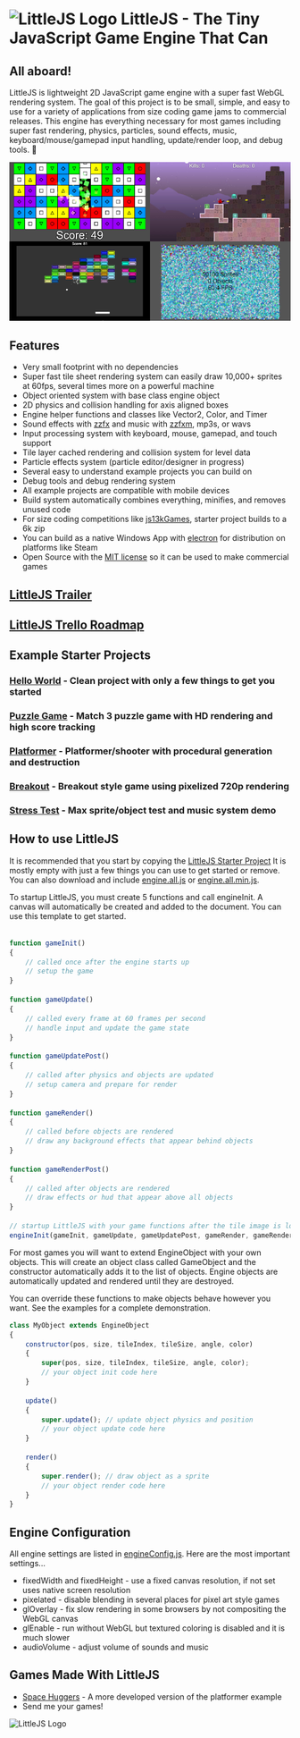 # ![LittleJS Logo](favicon.ico) LittleJS - The Tiny JavaScript Game Engine That Can

## All aboard!

LittleJS is lightweight 2D JavaScript game engine with a super fast WebGL rendering system. The goal of this project is to be small, simple, and easy to use for a variety of applications from size coding game jams to commercial releases. This engine has everything necessary for most games including super fast rendering, physics, particles, sound effects, music, keyboard/mouse/gamepad input handling, update/render loop, and debug tools. 🚂

![LittleJS Screenshot](examples/screenshot.jpg)

## Features

- Very small footprint with no dependencies
- Super fast tile sheet rendering system can easily draw 10,000+ sprites at 60fps, several times more on a powerful machine
- Object oriented system with base class engine object
- 2D physics and collision handling for axis aligned boxes
- Engine helper functions and classes like Vector2, Color, and Timer
- Sound effects with [zzfx](https://killedbyapixel.github.io/ZzFX/) and music with [zzfxm](https://keithclark.github.io/ZzFXM/), mp3s, or wavs
- Input processing system with keyboard, mouse, gamepad, and touch support
- Tile layer cached rendering and collision system for level data
- Particle effects system (particle editor/designer in progress)
- Several easy to understand example projects you can build on
- Debug tools and debug rendering system
- All example projects are compatible with mobile devices
- Build system automatically combines everything, minifies, and removes unused code
- For size coding competitions like [js13kGames](https://js13kgames.com/), starter project builds to a 6k zip
- You can build as a native Windows App with [electron](https://www.electronjs.org/) for distribution on platforms like Steam
- Open Source with the [MIT license](https://github.com/KilledByAPixel/LittleJS/blob/main/LICENSE) so it can be used to make commercial games

## [LittleJS Trailer](https://youtu.be/chuBzGjv7Ms)

## [LittleJS Trello Roadmap](https://trello.com/b/E9zf1Xak/littlejs)

## Example Starter Projects

### [Hello World](https://killedbyapixel.github.io/LittleJS/) - Clean project with only a few things to get you started
### [Puzzle Game](https://killedbyapixel.github.io/LittleJS/examples/puzzle) - Match 3 puzzle game with HD rendering and high score tracking
### [Platformer](https://killedbyapixel.github.io/LittleJS/examples/platformer) - Platformer/shooter with procedural generation and destruction
### [Breakout](https://killedbyapixel.github.io/LittleJS/examples/breakout) - Breakout style game using pixelized 720p rendering
### [Stress Test](https://killedbyapixel.github.io/LittleJS/examples/stress) - Max sprite/object test and music system demo

## How to use LittleJS

It is recommended that you start by copying the [LittleJS Starter Project](https://github.com/KilledByAPixel/LittleJS/blob/main/game.js) It is mostly empty with just a few things you can use to get started or remove. You can also download and include [engine.all.js](https://github.com/KilledByAPixel/LittleJS/blob/main/engine/engine.all.js) or [engine.all.min.js](https://github.com/KilledByAPixel/LittleJS/blob/main/engine/engine.all.min.js).

To startup LittleJS, you must create 5 functions and call engineInit. A canvas will automatically be created and added to the document. You can use this template to get started.

```javascript

function gameInit()
{
    // called once after the engine starts up
    // setup the game
}

function gameUpdate()
{
    // called every frame at 60 frames per second
    // handle input and update the game state
}

function gameUpdatePost()
{
    // called after physics and objects are updated
    // setup camera and prepare for render
}

function gameRender()
{
    // called before objects are rendered
    // draw any background effects that appear behind objects
}

function gameRenderPost()
{
    // called after objects are rendered
    // draw effects or hud that appear above all objects
}

// startup LittleJS with your game functions after the tile image is loaded
engineInit(gameInit, gameUpdate, gameUpdatePost, gameRender, gameRenderPost, 'tiles.png');
```

For most games you will want to extend EngineObject with your own objects. This will create an object class called GameObject and the constructor automatically adds it to the list of objects. Engine objects are automatically updated and rendered until they are destroyed.

You can override these functions to make objects behave however you want. See the examples for a complete demonstration.

```javascript
class MyObject extends EngineObject 
{
    constructor(pos, size, tileIndex, tileSize, angle, color)
    {
        super(pos, size, tileIndex, tileSize, angle, color);
        // your object init code here
    }

    update()
    {
        super.update(); // update object physics and position
        // your object update code here
    }

    render()
    {
        super.render(); // draw object as a sprite
        // your object render code here
    }
}
```

## Engine Configuration

All engine settings are listed in [engineConfig.js](https://github.com/KilledByAPixel/LittleJS/blob/main/engine/engineConfig.js). Here are the most important settings...

- fixedWidth and fixedHeight - use a fixed canvas resolution, if not set uses native screen resolution
- pixelated - disable blending in several places for pixel art style games
- glOverlay - fix slow rendering in some browsers by not compositing the WebGL canvas
- glEnable - run without WebGL but textured coloring is disabled and it is much slower
- audioVolume - adjust volume of sounds and music

## Games Made With LittleJS

- [Space Huggers](https://github.com/KilledByAPixel/SpaceHuggers) - A more developed version of the platformer example
- Send me your games!

![LittleJS Logo](favicon.ico)
